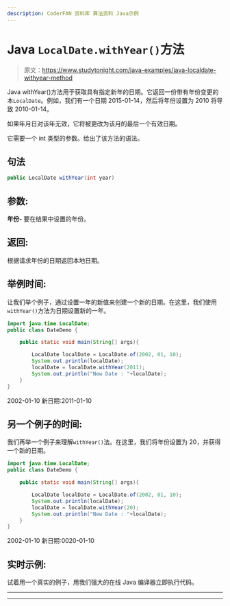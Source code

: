 ```yaml
---
description: CoderFAN 资料库 算法资料 Java示例
---
```


# Java `LocalDate.withYear()`方法

> 原文：<https://www.studytonight.com/java-examples/java-localdate-withyear-method>

Java withYear()方法用于获取具有指定新年的日期。它返回一份带有年份变更的本`LocalDate`。例如，我们有一个日期 2015-01-14，然后将年份设置为 2010 将导致 2010-01-14。

如果年月日对该年无效，它将被更改为该月的最后一个有效日期。

它需要一个 int 类型的参数。给出了该方法的语法。

## 句法

```java
public LocalDate withYear(int year)
```

## 参数:

**年份-** 要在结果中设置的年份。

## 返回:

根据请求年份的日期返回本地日期。

## 举例时间:

让我们举个例子，通过设置一年的新值来创建一个新的日期。在这里，我们使用`withYear()`方法为日期设置新的一年。

```java
import java.time.LocalDate;
public class DateDemo {

	public static void main(String[] args){  

		LocalDate localDate = LocalDate.of(2002, 01, 10);
		System.out.println(localDate);
		localDate = localDate.withYear(2011);
		System.out.println("New Date : "+localDate);
	}
}
```

2002-01-10
新日期:2011-01-10

## 另一个例子的时间:

我们再举一个例子来理解`withYear()`法。在这里，我们将年份设置为 20，并获得一个新的日期。

```java
import java.time.LocalDate;
public class DateDemo {

	public static void main(String[] args){  

		LocalDate localDate = LocalDate.of(2002, 01, 10);
		System.out.println(localDate);
		localDate = localDate.withYear(20);
		System.out.println("New Date : "+localDate);
	}
}
```

2002-01-10
新日期:0020-01-10

## 实时示例:

试着用一个真实的例子，用我们强大的在线 Java 编译器立即执行代码。

* * *

* * *